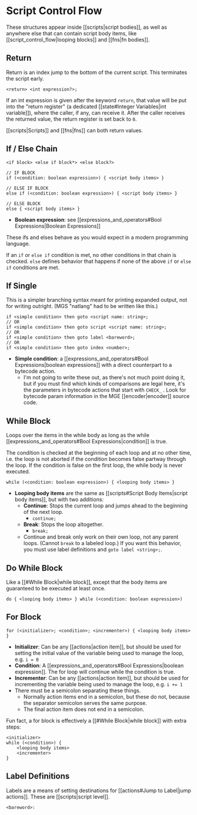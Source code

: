 # Script Control Flow

These structures appear inside [[scripts|script bodies]], as well as anywhere else that can contain script body items, like [[script_control_flow|looping blocks]] and [[fns|fn bodies]].

## Return

Return is an index jump to the bottom of the current script. This terminates the script early.

```
<return> <int expression?>;
```

If an int expression is given after the keyword `return`, that value will be put into the "return register" (a dedicated [[state#Integer Variables|int variable]]), where the caller, if any, can receive it. After the caller receives the returned value, the return register is set back to `0`.

[[scripts|Scripts]] and [[fns|fns]] can both return values.

## If / Else Chain

```
<if block> <else if block*> <else block?>

// IF BLOCK
if (<condition: boolean expression>) { <script body items> }

// ELSE IF BLOCK
else if (<condition: boolean expression>) { <script body items> }

// ELSE BLOCK
else { <script body items> }
```

- **Boolean expression**: see [[expressions_and_operators#Bool Expressions|Boolean Expressions]]

These ifs and elses behave as you would expect in a modern programming language.

If an `if` or `else if` condition is met, no other conditions in that chain is checked. `else` defines behavior that happens if none of the above `if` or `else if` conditions are met.

## If Single

This is a simpler branching syntax meant for printing expanded output, not for writing outright. (MGS "natlang" had to be written like this.)

```
if <simple condition> then goto <script name: string>;
// OR
if <simple condition> then goto script <script name: string>;
// OR
if <simple condition> then goto label <bareword>;
// OR
if <simple condition> then goto index <number>;
  ```

- **Simple condition**: a [[expressions_and_operators#Bool Expressions|boolean expressions]] with a direct counterpart to a bytecode action. 
	- I'm not going to write these out, as there's not much point doing it, but if you must find which kinds of comparisons are legal here, it's the parameters in bytecode actions that start with `CHECK_` . Look for bytecode param information in the MGE [[encoder|encoder]] source code.

## While Block

Loops over the items in the while body as long as the while [[expressions_and_operators#Bool Expressions|condition]] is true.

The condition is checked at the beginning of each loop and at no other time, i.e. the loop is not aborted if the condition becomes false partway through the loop. If the condition is false on the first loop, the while body is never executed.

```
while (<condition: boolean expression>) { <looping body items> }
```

- **Looping body items** are the same as [[scripts#Script Body Items|script body items]], but with two additions:
	- **Continue**: Stops the current loop and jumps ahead to the beginning of the next loop.
		- `continue;`
	- **Break**: Stops the loop altogether.
		- `break;`
	- Continue and break only work on their own loop, not any parent loops. (Cannot `break` to a labeled loop.) If you want this behavior, you must use label definitions and `goto label <string>;`.

## Do While Block

Like a [[#While Block|while block]], except that the body items are guaranteed to be executed at least once.

```
do { <looping body items> } while (<condition: boolean expression>)
```

## For Block

```
for (<initializer>; <condition>; <incrementer>) { <looping body items> }
```

- **Initializer**: Can be any [[actions|action item]], but should be used for setting the initial value of the variable being used to manage the loop, e.g. `i = 0`
- **Condition**: A [[expressions_and_operators#Bool Expressions|boolean expression]]. The for loop will continue while the condition is true.
- **Incrementer**: Can be any [[actions|action item]], but should be used for incrementing the variable being used to manage the loop, e.g. `i += 1`
- There must be a semicolon separating these things.
	- Normally action items end in a semicolon, but these do not, because the separator semicolon serves the same purpose.
	- The final action item does not end in a semicolon.

Fun fact, a for block is effectively a [[#While Block|while block]] with extra steps:

```
<initializer>
while (<condition>) {
	<looping body items>
	<incrementer>
}
```

## Label Definitions

Labels are a means of setting destinations for [[actions#Jump to Label|jump actions]]. These are [[scripts|script level]].

```
<bareword>:
```
